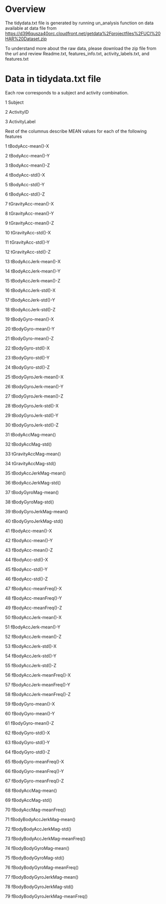 Overview
========
The tidydata.txt file is generated by running un_analysis function on data available at data file from https://d396qusza40orc.cloudfront.net/getdata%2Fprojectfiles%2FUCI%20HAR%20Dataset.zip

To understand more about the raw data, please download the zip file from the url and review Readme.txt, features_info.txt, activity_labels.txt, and features.txt

Data in tidydata.txt file
=========================
Each row corresponds to a subject and activity combination. 

1       Subject

2       ActivityID

3       ActivityLabel

Rest of the columnus describe MEAN values for each of the following features

1	tBodyAcc-mean()-X

2	tBodyAcc-mean()-Y

3	tBodyAcc-mean()-Z

4	tBodyAcc-std()-X

5	tBodyAcc-std()-Y

6	tBodyAcc-std()-Z

7	tGravityAcc-mean()-X

8	tGravityAcc-mean()-Y

9	tGravityAcc-mean()-Z

10	tGravityAcc-std()-X

11	tGravityAcc-std()-Y

12	tGravityAcc-std()-Z

13	tBodyAccJerk-mean()-X

14	tBodyAccJerk-mean()-Y

15	tBodyAccJerk-mean()-Z

16	tBodyAccJerk-std()-X

17	tBodyAccJerk-std()-Y

18	tBodyAccJerk-std()-Z

19	tBodyGyro-mean()-X

20	tBodyGyro-mean()-Y

21	tBodyGyro-mean()-Z

22	tBodyGyro-std()-X

23	tBodyGyro-std()-Y

24	tBodyGyro-std()-Z

25	tBodyGyroJerk-mean()-X

26	tBodyGyroJerk-mean()-Y

27	tBodyGyroJerk-mean()-Z

28	tBodyGyroJerk-std()-X

29	tBodyGyroJerk-std()-Y

30	tBodyGyroJerk-std()-Z

31	tBodyAccMag-mean()

32	tBodyAccMag-std()

33	tGravityAccMag-mean()

34	tGravityAccMag-std()

35	tBodyAccJerkMag-mean()

36	tBodyAccJerkMag-std()

37	tBodyGyroMag-mean()

38	tBodyGyroMag-std()

39	tBodyGyroJerkMag-mean()

40	tBodyGyroJerkMag-std()

41	fBodyAcc-mean()-X

42	fBodyAcc-mean()-Y

43	fBodyAcc-mean()-Z

44	fBodyAcc-std()-X

45	fBodyAcc-std()-Y

46	fBodyAcc-std()-Z

47	fBodyAcc-meanFreq()-X

48	fBodyAcc-meanFreq()-Y

49	fBodyAcc-meanFreq()-Z

50	fBodyAccJerk-mean()-X

51	fBodyAccJerk-mean()-Y

52	fBodyAccJerk-mean()-Z

53	fBodyAccJerk-std()-X

54	fBodyAccJerk-std()-Y

55	fBodyAccJerk-std()-Z

56	fBodyAccJerk-meanFreq()-X

57	fBodyAccJerk-meanFreq()-Y

58	fBodyAccJerk-meanFreq()-Z

59	fBodyGyro-mean()-X

60	fBodyGyro-mean()-Y

61	fBodyGyro-mean()-Z

62	fBodyGyro-std()-X

63	fBodyGyro-std()-Y

64	fBodyGyro-std()-Z

65	fBodyGyro-meanFreq()-X

66	fBodyGyro-meanFreq()-Y

67	fBodyGyro-meanFreq()-Z

68	fBodyAccMag-mean()

69	fBodyAccMag-std()

70	fBodyAccMag-meanFreq()

71	fBodyBodyAccJerkMag-mean()

72	fBodyBodyAccJerkMag-std()

73	fBodyBodyAccJerkMag-meanFreq()

74	fBodyBodyGyroMag-mean()

75	fBodyBodyGyroMag-std()

76	fBodyBodyGyroMag-meanFreq()

77	fBodyBodyGyroJerkMag-mean()

78	fBodyBodyGyroJerkMag-std()

79	fBodyBodyGyroJerkMag-meanFreq()
